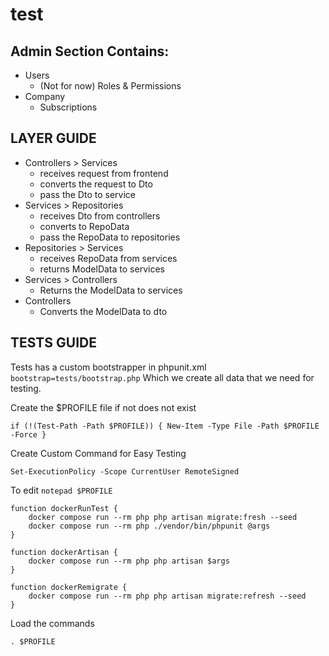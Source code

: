 # test

## Admin Section Contains:

- Users
    - (Not for now) Roles & Permissions
- Company
    - Subscriptions

## LAYER GUIDE
- Controllers > Services
  - receives request from frontend
  - converts the request to Dto
  - pass the Dto to service
- Services > Repositories
  - receives Dto from controllers
  - converts to RepoData
  - pass the RepoData to repositories
- Repositories > Services
  - receives RepoData from services
  - returns ModelData to services
- Services > Controllers
  - Returns the ModelData to services
- Controllers
  - Converts the ModelData to dto

## TESTS GUIDE

Tests has a custom bootstrapper in phpunit.xml 
`bootstrap=tests/bootstrap.php` Which we create all data that we need for testing.

Create the $PROFILE file if not does not exist
```
if (!(Test-Path -Path $PROFILE)) { New-Item -Type File -Path $PROFILE -Force }
```

Create Custom Command for Easy Testing
```
Set-ExecutionPolicy -Scope CurrentUser RemoteSigned
```

To edit 
```notepad $PROFILE```

```
function dockerRunTest {
    docker compose run --rm php php artisan migrate:fresh --seed
    docker compose run --rm php ./vendor/bin/phpunit @args
}

function dockerArtisan {
    docker compose run --rm php php artisan $args
}

function dockerRemigrate {
    docker compose run --rm php php artisan migrate:refresh --seed
}
```

Load the commands
```
. $PROFILE
```
